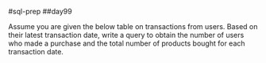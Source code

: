 #sql-prep
##day99

Assume you are given the below table on transactions from users. Based on their latest transaction date, write a query to obtain the number of users who made a purchase and the total number of products bought for each transaction date.